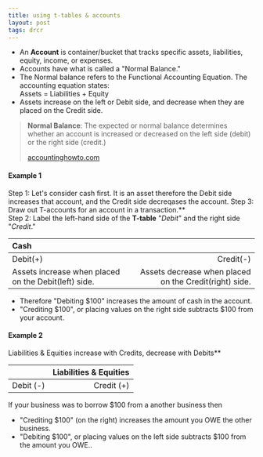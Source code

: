 ```yaml
---
title: using t-tables & accounts
layout: post
tags: drcr
---
```


- An **Account** is container/bucket that tracks specific assets, liabilities, equity, income, or expenses.  
- Accounts have what is called a "Normal Balance." 
- The Normal balance refers to the Functional Accounting Equation. The accounting equation states:<br>Assets = Liabilities + Equity
- Assets increase on the left or Debit side, and decrease when they are placed on the Credit side.

> **Normal Balance**: The expected or normal balance determines whether an account is increased or decreased on the left side (debit) or the right side (credit.) 
>
> [accountinghowto.com](https://accountinghowto.com/normal-balance-accounting/)

#### Example 1

Step 1: Let's consider cash first. It is an asset therefore the Debit side increases that account, and the Credit side decreqases the account.
Step 3: Draw out T-accounts for an account in a transaction.**  
Step 2: Label the left-hand side of the **T-table** "*Debit*" and the right side "*Credit*."

| Cash |  |
|:------|-------:|
| Debit(+)|Credit(-)|
| Assets increase when placed on the Debit(left) side. | Assets decrease when placed on the Credit(right) side. |

- Therefore "Debiting $100" increases the amount of cash in the account. 
- "Crediting \$100", or placing values on the right side subtracts $100 from your account.

#### Example 2

Liabilities & Equities increase with Credits, decrease with Debits** 

|| Liabilities & Equities |
|:--------|---------:|
|Debit (-)|Credit (+)|

If your business was to borrow $100 from a another business 
then 
- "Crediting $100" (on the right) increases the amount you OWE the other business. 
- "Debiting \$100", or placing values on the left side subtracts $100 from the amount you OWE..
